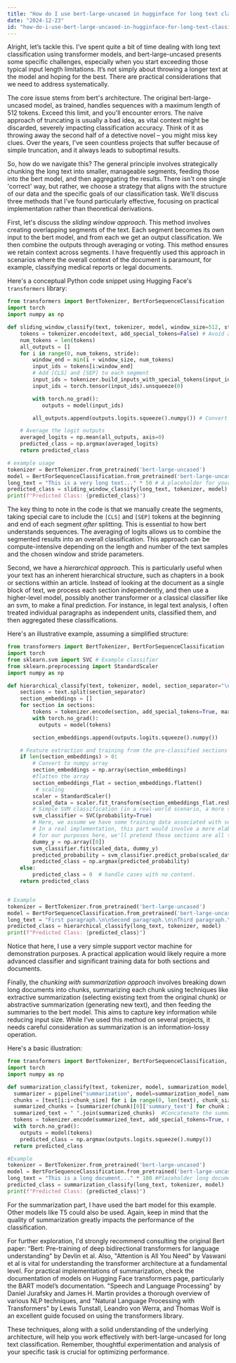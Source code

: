 ```yaml
---
title: "How do I use bert-large-uncased in hugginface for long text classification?"
date: "2024-12-23"
id: "how-do-i-use-bert-large-uncased-in-hugginface-for-long-text-classification"
---
```


Alright, let’s tackle this. I’ve spent quite a bit of time dealing with long text classification using transformer models, and bert-large-uncased presents some specific challenges, especially when you start exceeding those typical input length limitations. It’s not simply about throwing a longer text at the model and hoping for the best. There are practical considerations that we need to address systematically.

The core issue stems from bert's architecture. The original bert-large-uncased model, as trained, handles sequences with a maximum length of 512 tokens. Exceed this limit, and you'll encounter errors. The naive approach of truncating is usually a bad idea, as vital context might be discarded, severely impacting classification accuracy. Think of it as throwing away the second half of a detective novel – you might miss key clues. Over the years, I've seen countless projects that suffer because of simple truncation, and it always leads to suboptimal results.

So, how do we navigate this? The general principle involves strategically chunking the long text into smaller, manageable segments, feeding those into the bert model, and then aggregating the results. There isn't one single 'correct' way, but rather, we choose a strategy that aligns with the structure of our data and the specific goals of our classification task. We’ll discuss three methods that I’ve found particularly effective, focusing on practical implementation rather than theoretical derivations.

First, let's discuss the *sliding window approach*. This method involves creating overlapping segments of the text. Each segment becomes its own input to the bert model, and from each we get an output classification. We then combine the outputs through averaging or voting. This method ensures we retain context across segments. I have frequently used this approach in scenarios where the overall context of the document is paramount, for example, classifying medical reports or legal documents.

Here's a conceptual Python code snippet using Hugging Face's `transformers` library:

```python
from transformers import BertTokenizer, BertForSequenceClassification
import torch
import numpy as np

def sliding_window_classify(text, tokenizer, model, window_size=512, stride=256):
    tokens = tokenizer.encode(text, add_special_tokens=False) # Avoid adding [CLS] and [SEP] here
    num_tokens = len(tokens)
    all_outputs = []
    for i in range(0, num_tokens, stride):
        window_end = min(i + window_size, num_tokens)
        input_ids = tokens[i:window_end]
        # Add [CLS] and [SEP] to each segment
        input_ids = tokenizer.build_inputs_with_special_tokens(input_ids)
        input_ids = torch.tensor(input_ids).unsqueeze(0)

        with torch.no_grad():
           outputs = model(input_ids)

        all_outputs.append(outputs.logits.squeeze().numpy()) # Convert logits to numpy for averaging

    # Average the logit outputs
    averaged_logits = np.mean(all_outputs, axis=0)
    predicted_class = np.argmax(averaged_logits)
    return predicted_class

# example usage
tokenizer = BertTokenizer.from_pretrained('bert-large-uncased')
model = BertForSequenceClassification.from_pretrained('bert-large-uncased', num_labels=2) # Assuming binary classification
long_text = "This is a very long text..." * 50 # A placeholder for your long text
predicted_class = sliding_window_classify(long_text, tokenizer, model)
print(f"Predicted Class: {predicted_class}")
```

The key thing to note in the code is that we manually create the segments, taking special care to include the `[CLS]` and `[SEP]` tokens at the beginning and end of each segment *after* splitting. This is essential to how bert understands sequences. The averaging of logits allows us to combine the segmented results into an overall classification. This approach can be compute-intensive depending on the length and number of the text samples and the chosen window and stride parameters.

Second, we have a *hierarchical approach*. This is particularly useful when your text has an inherent hierarchical structure, such as chapters in a book or sections within an article. Instead of looking at the document as a single block of text, we process each section independently, and then use a higher-level model, possibly another transformer or a classical classifier like an svm, to make a final prediction. For instance, in legal text analysis, I often treated individual paragraphs as independent units, classified them, and then aggregated these classifications.

Here's an illustrative example, assuming a simplified structure:

```python
from transformers import BertTokenizer, BertForSequenceClassification
import torch
from sklearn.svm import SVC # Example classifier
from sklearn.preprocessing import StandardScaler
import numpy as np

def hierarchical_classify(text, tokenizer, model, section_separator="\n\n"): #assuming paragraphs are separated by \n\n
    sections = text.split(section_separator)
    section_embeddings = []
    for section in sections:
        tokens = tokenizer.encode(section, add_special_tokens=True, max_length=512, truncation=True, padding='max_length', return_tensors='pt') # Added max_length, truncation and padding for robust processing
        with torch.no_grad():
          outputs = model(tokens)

        section_embeddings.append(outputs.logits.squeeze().numpy())

    # Feature extraction and training from the pre-classified sections - simplistic approach shown below
    if len(section_embeddings) > 0:
        # Convert to numpy array
        section_embeddings = np.array(section_embeddings)
        #flatten the array
        section_embeddings_flat = section_embeddings.flatten()
         # scaling
        scaler = StandardScaler()
        scaled_data = scaler.fit_transform(section_embeddings_flat.reshape(1,-1))
        # Simple SVM classification (in a real-world scenario, a more sophisticated model may be better suited)
        svm_classifier = SVC(probability=True)
        # Here, we assume we have some training data associated with sections and their ground truth.
        # In a real implementation, this part would involve a more elaborate training phase with real data
        # for our purposes here, we'll pretend these sections are all the same class for simplicity.
        dummy_y = np.array([0])
        svm_classifier.fit(scaled_data, dummy_y)
        predicted_probability = svm_classifier.predict_proba(scaled_data)[0]
        predicted_class = np.argmax(predicted_probability)
    else:
        predicted_class = 0  # handle cases with no content.
    return predicted_class


# Example
tokenizer = BertTokenizer.from_pretrained('bert-large-uncased')
model = BertForSequenceClassification.from_pretrained('bert-large-uncased', num_labels=2)  # Assume binary classification
long_text = "First paragraph.\n\nSecond paragraph.\n\nThird paragraph.\n\nFourth paragraph."
predicted_class = hierarchical_classify(long_text, tokenizer, model)
print(f"Predicted Class: {predicted_class}")
```

Notice that here, I use a very simple support vector machine for demonstration purposes. A practical application would likely require a more advanced classifier and significant training data for both sections and documents.

Finally, the *chunking with summarization approach* involves breaking down long documents into chunks, summarizing each chunk using techniques like extractive summarization (selecting existing text from the original chunk) or abstractive summarization (generating new text), and then feeding the summaries to the bert model. This aims to capture key information while reducing input size. While I’ve used this method on several projects, it needs careful consideration as summarization is an information-lossy operation.

Here's a basic illustration:

```python
from transformers import BertTokenizer, BertForSequenceClassification, pipeline
import torch
import numpy as np

def summarization_classify(text, tokenizer, model, summarization_model_name='facebook/bart-large-cnn', chunk_size=1000):
  summarizer = pipeline("summarization", model=summarization_model_name)
  chunks = [text[i:i+chunk_size] for i in range(0, len(text), chunk_size)] # Simple chunking by character
  summarized_chunks = [summarizer(chunk)[0]['summary_text'] for chunk in chunks]
  summarized_text = " ".join(summarized_chunks)  #Concatenate the summaries into a single string.
  tokens = tokenizer.encode(summarized_text, add_special_tokens=True, max_length=512, truncation=True, padding='max_length', return_tensors='pt') # truncation and padding to ensure proper input
  with torch.no_grad():
    outputs = model(tokens)
    predicted_class = np.argmax(outputs.logits.squeeze().numpy())
  return predicted_class

#Example
tokenizer = BertTokenizer.from_pretrained('bert-large-uncased')
model = BertForSequenceClassification.from_pretrained('bert-large-uncased', num_labels=2)  # Assume binary classification
long_text = "This is a long document..." * 100 #Placeholder long document
predicted_class = summarization_classify(long_text, tokenizer, model)
print(f"Predicted Class: {predicted_class}")
```

For the summarization part, I have used the bart model for this example. Other models like T5 could also be used. Again, keep in mind that the quality of summarization greatly impacts the performance of the classification.

For further exploration, I'd strongly recommend consulting the original Bert paper: “Bert: Pre-training of deep bidirectional transformers for language understanding" by Devlin et al. Also, "Attention is All You Need" by Vaswani et al is vital for understanding the transformer architecture at a fundamental level. For practical implementations of summarization, check the documentation of models on Hugging Face transformers page, particularly the BART model’s documentation. "Speech and Language Processing" by Daniel Jurafsky and James H. Martin provides a thorough overview of various NLP techniques, and "Natural Language Processing with Transformers" by Lewis Tunstall, Leandro von Werra, and Thomas Wolf is an excellent guide focused on using the transformers library.

These techniques, along with a solid understanding of the underlying architecture, will help you work effectively with bert-large-uncased for long text classification. Remember, thoughtful experimentation and analysis of your specific task is crucial for optimizing performance.
